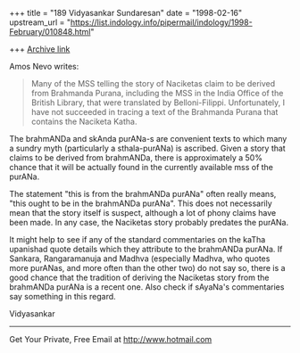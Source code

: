 +++
title = "189 Vidyasankar Sundaresan"
date = "1998-02-16"
upstream_url = "https://list.indology.info/pipermail/indology/1998-February/010848.html"

+++
[Archive link](https://list.indology.info/pipermail/indology/1998-February/010848.html)

Amos Nevo writes:

>Many of the MSS telling the story of Naciketas claim to be derived from
>Brahmanda Purana, including the MSS in the India Office of the British
>Library, that were translated by Belloni-Filippi.
>Unfortunately, I have not succeeded in tracing a text of the Brahmanda
>Purana that contains the Naciketa Katha.

The brahmANDa and skAnda purANa-s are convenient texts to which many a
sundry myth (particularly a sthala-purANa) is ascribed. Given a story
that claims to be derived from brahmANDa, there is approximately a 50%
chance that it will be actually found in the currently available mss of
the purANa.

The statement "this is from the brahmANDa purANa" often really means,
"this ought to be in the brahmANDa purANa". This does not necessarily
mean that the story itself is suspect, although a lot of phony claims
have been made. In any case, the Naciketas story probably predates the
purANa.

It might help to see if any of the standard commentaries on the kaTha
upanishad quote details which they attribute to the brahmANDa purANa. If
Sankara, Rangaramanuja and Madhva (especially Madhva, who quotes more
purANas, and more often than the other two) do not say so, there is a
good chance that the tradition of deriving the Naciketas story from the
brahmANDa purANa is a recent one. Also check if sAyaNa's commentaries
say something in this regard.

Vidyasankar

______________________________________________________
Get Your Private, Free Email at http://www.hotmail.com



